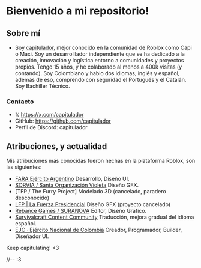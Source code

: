 # **Bienvenido a mi repositorio!**

## Sobre mí
- Soy [capitulador](https://www.roblox.com/es/users/3786112410/profile), mejor conocido en la comunidad de Roblox como Capi o Maxi. Soy un desarrolllador independiente que se ha dedicado a la creación, innovación y logística entorno a comunidades y proyectos propios. Tengo 15 años, y he colaborado al menos a 400k visitas (y contando). Soy Colombiano y hablo dos idiomas, inglés y español, además de eso, comprendo con seguridad el Portugués y el Catalán. Soy Bachiller Técnico.

### Contacto
- 𝕏 https://x.com/capitulador
- GitHub: https://github.com/capitulador
- Perfil de Discord: capitulador

## Atribuciones, y actualidad
Mis atribuciones más conocidas fueron hechas en la plataforma Roblox, son las siguientes:

- [FARA Ejército Argentino](https://www.roblox.com/groups/32871151/FARA-Grupo-Principal#!/about) Desarrollo, Diseño UI.
- [SORVIA / Santa Organización Violeta](https://www.roblox.com/groups/13930237/SORVIA) Diseño GFX.
- [TFP / The Furry Project] Modelado 3D (cancelado, paradero desconocido)
- [LFP | La Fuerza Presidencial](https://www.roblox.com/groups/6833533/LFP-Studio#!/about) Diseño GFX (proyecto cancelado)
- [Rebance Games / SURANOVA](https://www.roblox.com/groups/12062461/Rebance-Games) Editor, Diseño Gráfico.
- [Survivalcraft Content Community](https://discord.gg/survivalcraft) Traducción, mejora gradual del idioma español.
- [EJC · Ejército Nacional de Colombia](https://www.roblox.com/es/communities/34984441/EJC-Ej-rcito-Nacional-de-Colombia#!/about) Creador, Programador, Builder, Diseñador UI.

Keep capitulating! <3

//-- :3
